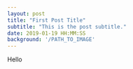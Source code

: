 ```yaml
---
layout: post
title: "First Post Title"
subtitle: "This is the post subtitle."
date: 2019-01-19 HH:MM:SS
background: '/PATH_TO_IMAGE'
---
```

Hello
